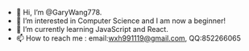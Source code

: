 - 👋 Hi, I’m @GaryWang778.
- 👀 I’m interested in Computer Science and I am now a beginner!
- 🌱 I’m currently learning JavaScript and React.
- 📫 How to reach me : email:wxh991119@gmail.com, QQ:852266065

<!---
GaryWang778/GaryWang778 is a ✨ special ✨ repository because its `README.md` (this file) appears on your GitHub profile.
You can click the Preview link to take a look at your changes.
--->
